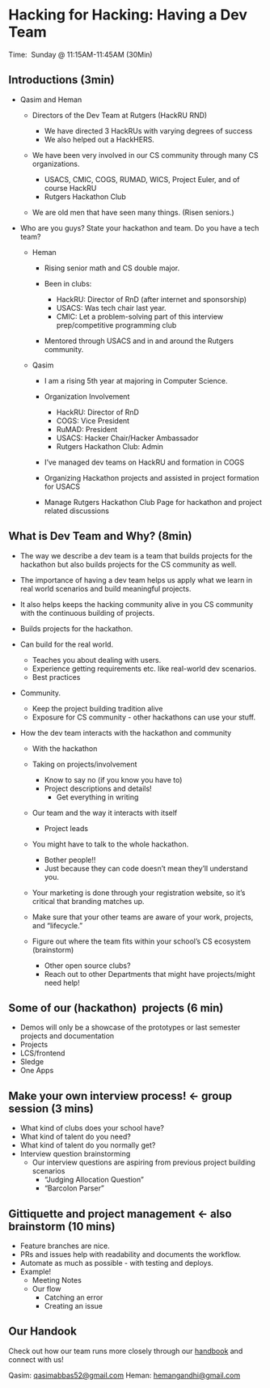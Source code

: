 # Hacking for Hacking: Having a Dev Team


Time:  Sunday @ 11:15AM-11:45AM (30Min)

  

## Introductions (3min)

* Qasim and Heman 
    - Directors of the Dev Team at Rutgers (HackRU RND) 
        - We have directed 3 HackRUs with varying degrees of success 
        - We also helped out a HackHERS. 

    - We have been very involved in our CS community through many CS organizations. 
        - USACS, CMIC, COGS, RUMAD, WICS, Project Euler, and of course HackRU 
        - Rutgers Hackathon Club 

    - We are old men that have seen many things. (Risen seniors.) 

* Who are you guys? State your hackathon and team. Do you have a tech team? 
    - Heman 
        - Rising senior math and CS double major. 
        - Been in clubs: 
            - HackRU: Director of RnD (after internet and sponsorship) 
            - USACS: Was tech chair last year. 
            - CMIC: Let a problem-solving part of this interview prep/competitive programming club 

        - Mentored through USACS and in and around the Rutgers community. 

    - Qasim 
        - I am a rising 5th year at majoring in Computer Science. 
        - Organization Involvement 
            - HackRU: Director of RnD 
            - COGS: Vice President 
            - RuMAD: President 
            - USACS: Hacker Chair/Hacker Ambassador 
            - Rutgers Hackathon Club: Admin 

        - I’ve managed dev teams on HackRU and formation in COGS 
        - Organizing Hackathon projects and assisted in project formation for USACS 
        - Manage Rutgers Hackathon Club Page for hackathon and project related discussions 

## What is Dev Team and Why? (8min)

* The way we describe a dev team is a team that builds projects for the hackathon but also builds projects for the CS community as well. 
* The importance of having a dev team helps us apply what we learn in real world scenarios and build meaningful projects. 
* It also helps keeps the hacking community alive in you CS community with the continuous building of projects. 
* Builds projects for the hackathon. 
* Can build for the real world. 
    - Teaches you about dealing with users. 
    - Experience getting requirements etc. like real-world dev scenarios. 
    - Best practices 

* Community. 
    - Keep the project building tradition alive 
    - Exposure for CS community - other hackathons can use your stuff. 

  

* How the dev team interacts with the hackathon and community 
    - With the hackathon 
    - Taking on projects/involvement 
        - Know to say no (if you know you have to) 
        - Project descriptions and details! 
            - Get everything in writing 

    - Our team and the way it interacts with itself 
        - Project leads 

    - You might have to talk to the whole hackathon. 
        - Bother people!! 
        - Just because they can code doesn’t mean they’ll understand you. 

    - Your marketing is done through your registration website, so it’s critical that branding matches up. 
    - Make sure that your other teams are aware of your work, projects, and “lifecycle.” 
    - Figure out where the team fits within your school’s CS ecosystem (brainstorm) 
        - Other open source clubs? 
        - Reach out to other Departments that might have projects/might need help! 

  

## Some of our (hackathon)  projects (6 min)

* Demos will only be a showcase of the prototypes or last semester projects and documentation 
* Projects 
* LCS/frontend 
* Sledge 
* One Apps 
  
  

## Make your own interview process! &lt;- group session (3 mins)

  

* What kind of clubs does your school have? 
* What kind of talent do you need? 
* What kind of talent do you normally get? 
* Interview question brainstorming 
    * Our interview questions are aspiring from previous project building scenarios 
        * “Judging Allocation Question” 
        * “Barcolon Parser” 

  

## Gittiquette and project management &lt;- also brainstorm (10 mins)

* Feature branches are nice. 
* PRs and issues help with readability and documents the workflow. 
* Automate as much as possible - with testing and deploys. 
* Example!  
    * Meeting Notes 
    * Our flow 
        * Catching an error 
        * Creating an issue 
        
        
 ## Our Handook
 
 Check out how our team runs more closely through our [handbook](https://hackru.github.io/handbook) and connect with us!
 
 Qasim: qasimabbas52@gmail.com
 Heman: hemangandhi@gmail.com
